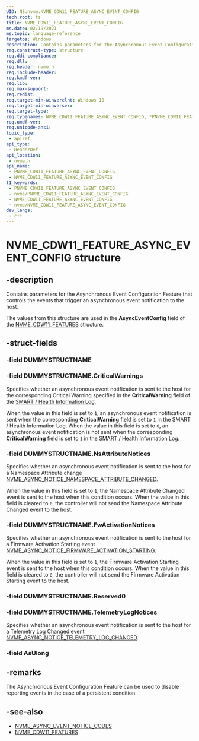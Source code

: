 ```yaml
---
UID: NS:nvme.NVME_CDW11_FEATURE_ASYNC_EVENT_CONFIG
tech.root: fs
title: NVME_CDW11_FEATURE_ASYNC_EVENT_CONFIG
ms.date: 02/19/2021
ms.topic: language-reference
targetos: Windows
description: Contains parameters for the Asynchronous Event Configuration Feature that controls the events that trigger an asynchronous event notification to the host.
req.construct-type: structure
req.ddi-compliance: 
req.dll: 
req.header: nvme.h
req.include-header: 
req.kmdf-ver: 
req.lib: 
req.max-support: 
req.redist: 
req.target-min-winverclnt: Windows 10
req.target-min-winversvr: 
req.target-type: 
req.typenames: NVME_CDW11_FEATURE_ASYNC_EVENT_CONFIG, *PNVME_CDW11_FEATURE_ASYNC_EVENT_CONFIG
req.umdf-ver: 
req.unicode-ansi: 
topic_type:
 - apiref
api_type:
 - HeaderDef
api_location:
 - nvme.h
api_name:
 - PNVME_CDW11_FEATURE_ASYNC_EVENT_CONFIG
 - NVME_CDW11_FEATURE_ASYNC_EVENT_CONFIG
f1_keywords:
 - PNVME_CDW11_FEATURE_ASYNC_EVENT_CONFIG
 - nvme/PNVME_CDW11_FEATURE_ASYNC_EVENT_CONFIG
 - NVME_CDW11_FEATURE_ASYNC_EVENT_CONFIG
 - nvme/NVME_CDW11_FEATURE_ASYNC_EVENT_CONFIG
dev_langs:
 - c++
---
```


# NVME_CDW11_FEATURE_ASYNC_EVENT_CONFIG structure


## -description

Contains parameters for the Asynchronous Event Configuration Feature that controls the events that trigger an asynchronous event notification to the host.

The values from this structure are used in the **AsyncEventConfig** field of the [NVME_CDW11_FEATURES](ns-nvme-nvme_cdw11_features.md) structure.

## -struct-fields

### -field DUMMYSTRUCTNAME

### -field DUMMYSTRUCTNAME.CriticalWarnings

Specifies whether an asynchronous event notification is sent to the host for the corresponding Critical Warning specified in the **CriticalWarning** field of the [SMART / Health Information Log](ns-nvme-nvme_health_info_log.md).

When the value in this field is set to `1`, an asynchronous event notification is sent when the corresponding **CriticalWarning** field is set to `1` in the SMART / Health Information Log. When the value in this field is set to `0`, an asynchronous event notification is not sent when the corresponding **CriticalWarning** field is set to `1` in the SMART / Health Information Log.

### -field DUMMYSTRUCTNAME.NsAttributeNotices

Specifies whether an asynchronous event notification is sent to the host for a Namespace Attribute change [NVME_ASYNC_NOTICE_NAMESPACE_ATTRIBUTE_CHANGED](ne-nvme-nvme_async_event_notice_codes.md).

When the value in this field is set to `1`, the Namespace Attribute Changed event is sent to the host when this condition occurs. When the value in this field is cleared to `0`, the controller will not send the Namespace Attribute Changed event to the host.

### -field DUMMYSTRUCTNAME.FwActivationNotices

Specifies whether an asynchronous event notification is sent to the host for a Firmware Activation Starting event [NVME_ASYNC_NOTICE_FIRMWARE_ACTIVATION_STARTING](ne-nvme-nvme_async_event_notice_codes.md). 

When the value in this field is set to `1`, the Firmware Activation Starting event is sent to the host when this condition occurs. When the value in this field is cleared to `0`, the controller will not send the Firmware Activation Starting event to the host.

### -field DUMMYSTRUCTNAME.Reserved0

### -field DUMMYSTRUCTNAME.TelemetryLogNotices

Specifies whether an asynchronous event notification is sent to the host for a Telemetry Log Changed event [NVME_ASYNC_NOTICE_TELEMETRY_LOG_CHANGED](ne-nvme-nvme_async_event_notice_codes.md).

### -field AsUlong

## -remarks

The Asynchronous Event Configuration Feature can be used to disable reporting events in the case of a persistent condition.

## -see-also

- [NVME_ASYNC_EVENT_NOTICE_CODES](ne-nvme-nvme_async_event_notice_codes.md)
- [NVME_CDW11_FEATURES](ns-nvme-nvme_cdw11_features.md)

